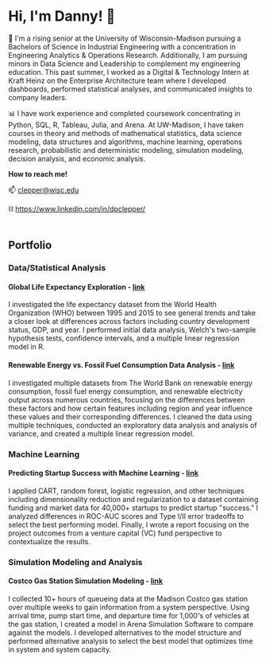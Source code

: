 # Hi, I'm Danny! 👋

🏫 I'm a rising senior at the University of Wisconsin-Madison pursuing a Bachelors of Science in Industrial Engineering with a concentration in Engineering Analytics & Operations Research. Additionally, I am pursuing minors in Data Science and Leadership to complement my engineering education. This past summer, I worked as a Digital & Technology Intern at Kraft Heinz on the Enterprise Architecture team where I developed dashboards, performed statistical analyses, and communicated insights to company leaders.

📊 I have work experience and completed coursework concentrating in Python, SQL, R, Tableau, Julia, and Arena. At UW-Madison, I have taken courses in theory and methods of mathematical statistics, data science modeling, data structures and algorithms, machine learning, operations research, probabilistic and deterministic modeling, simulation modeling, decision analysis, and economic analysis.

**How to reach me!**

📫 clepper@wisc.edu

⛓ https://www.linkedin.com/in/dpclepper/
<br>
<br>

## Portfolio

### Data/Statistical Analysis

#### Global Life Expectancy Exploration - [link](https://github.com/dpclepper/Life-Expectancy)
I investigated the life expectancy dataset from the World Health Organization (WHO) between 1995 and 2015 to see general trends and take a closer look at differences across factors including country development status, GDP, and year. I performed initial data analysis, Welch's two-sample hypothesis tests, confidence intervals, and a multiple linear regression model in R.

#### Renewable Energy vs. Fossil Fuel Consumption Data Analysis - [link](https://github.com/dpclepper/Energy)
I investigated multiple datasets from The World Bank on renewable energy consumption, fossil fuel energy consumption, and renewable electricity output across numerous countries, focusing on the differences between these factors and how certain features including region and year influence these values and their corresponding differences. I cleaned the data using multiple techniques, conducted an exploratory data analysis and analysis of variance, and created a multiple linear regression model.

### Machine Learning

#### Predicting Startup Success with Machine Learning - [link](https://github.com/dpclepper/Venture-Success)
I applied CART, random forest, logistic regression, and other techniques including dimensionality reduction and regularization to a dataset containing funding and market data for 40,000+ startups to predict startup "success." I analyzed differences in ROC-AUC scores and Type I/II error tradeoffs to select the best performing model. Finally, I wrote a report focusing on the project outcomes from a venture capital (VC) fund perspective to contextualize the results.

### Simulation Modeling and Analysis

#### Costco Gas Station Simulation Modeling - [link](https://github.com/dpclepper/Costco-Gas-Station)
I collected 10+ hours of queueing data at the Madison Costco gas station over multiple weeks to gain information from a system perspective. Using arrival time, pump start time, and departure time for 1,000's of vehicles at the gas station, I created a model in Arena Simulation Software to compare against the models. I developed alternatives to the model structure and performed alternative analysis to select the best model that optimizes time in system and system capacity.
